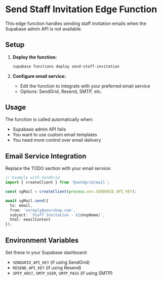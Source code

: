 # Send Staff Invitation Edge Function

This edge function handles sending staff invitation emails when the Supabase admin API is not available.

## Setup

1. **Deploy the function:**
   ```bash
   supabase functions deploy send-staff-invitation
   ```

2. **Configure email service:**
   - Edit the function to integrate with your preferred email service
   - Options: SendGrid, Resend, SMTP, etc.

## Usage

The function is called automatically when:
- Supabase admin API fails
- You want to use custom email templates
- You need more control over email delivery

## Email Service Integration

Replace the TODO section with your email service:

```typescript
// Example with SendGrid
import { createClient } from '@sendgrid/mail';

const sgMail = createClient(process.env.SENDGRID_API_KEY);

await sgMail.send({
  to: email,
  from: 'noreply@yourshop.com',
  subject: `Staff Invitation - ${shopName}`,
  html: emailContent
});
```

## Environment Variables

Set these in your Supabase dashboard:
- `SENDGRID_API_KEY` (if using SendGrid)
- `RESEND_API_KEY` (if using Resend)
- `SMTP_HOST`, `SMTP_USER`, `SMTP_PASS` (if using SMTP)

